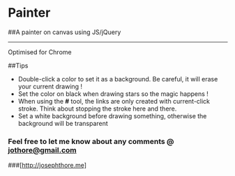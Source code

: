# Painter
##A painter on canvas using JS/jQuery
***

Optimised for Chrome
  
##Tips

- Double-click a color to set it as a background. Be careful, it will erase your current drawing !
- Set the color on black when drawing stars so the magic happens !
- When using the **#** tool, the links are only created with current-click stroke. Think about stopping the stroke here and there.
- Set a white background before drawing something, otherwise the background will be transparent

### Feel free to let me know about any comments @ jothore@gmail.com
###[http://josephthore.me]
